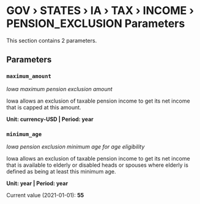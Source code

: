 # GOV › STATES › IA › TAX › INCOME › PENSION_EXCLUSION Parameters

This section contains 2 parameters.

## Parameters

### `maximum_amount`
*Iowa maximum pension exclusion amount*

Iowa allows an exclusion of taxable pension income to get its net income that is capped at this amount.

**Unit: currency-USD | Period: year**


### `minimum_age`
*Iowa pension exclusion minimum age for age eligibility*

Iowa allows an exclusion of taxable pension income to get its net income that is available to elderly or disabled heads or spouses where elderly is defined as being at least this minimum age.

**Unit: year | Period: year**

Current value (2021-01-01): **55**

